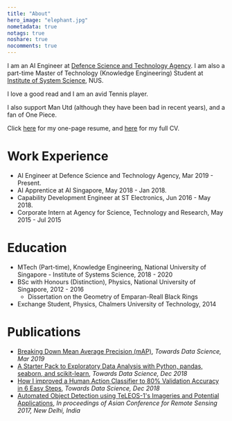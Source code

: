 ```yaml
---
title: "About"
hero_image: "elephant.jpg"
nometadata: true
notags: true
noshare: true
nocomments: true
---
```

I am an AI Engineer at [Defence Science and Technology Agency](https://www.dsta.gov.sg/home). I am also a part-time Master of Technology (Knowledge Engineering) Student at [Institute of System Science](https://www.iss.nus.edu.sg/), NUS. <br>

I love a good read and I am an avid Tennis player. <br>

I also support Man Utd (although they have been bad in recent years), and a fan of One Piece. <br>

Click [here](https://drive.google.com/open?id=1_QQ9OjLRomA14YQUyT1ULhhqWp1MJ1GO) for my one-page resume, and [here](https://drive.google.com/open?id=1lVyP0mWurx8khCkAdOA_mUMS3grTPP6R) for my full CV. <br>

# Work Experience
- AI Engineer at Defence Science and Technology Agency, Mar 2019 - Present.
- AI Apprentice at AI Singapore, May 2018 - Jan 2018.
- Capability Development Engineer at ST Electronics, Jun 2016 - May 2018.
- Corporate Intern at Agency for Science, Technology and Research, May 2015 - Jul 2015

# Education
- MTech (Part-time), Knowledge Engineering, National University of Singapore - Institute of Systems Science, 2018 - 2020
- BSc with Honours (Distinction), Physics, National University of Singapore, 2012 - 2016
    - Dissertation on the Geometry of Emparan-Reall Black Rings
- Exchange Student, Physics, Chalmers University of Technology, 2014

# Publications
- [Breaking Down Mean Average Precision (mAP)](https://towardsdatascience.com/breaking-down-mean-average-precision-map-ae462f623a52), *Towards Data Science, Mar 2019* 
- [A Starter Pack to Exploratory Data Analysis with Python, pandas, seaborn, and scikit-learn](https://towardsdatascience.com/a-starter-pack-to-exploratory-data-analysis-with-python-pandas-seaborn-and-scikit-learn-a77889485baf), *Towards Data Science, Dec 2018*
- [How I improved a Human Action Classifier to 80% Validation Accuracy in 6 Easy Steps](https://towardsdatascience.com/6-steps-to-quickly-train-a-human-action-classifier-with-validation-accuracy-of-over-80-655fcb8781c5), *Towards Data Science, Dec 2018*
- [Automated Object Detection using TeLEOS-1's Imageries and Potential Applications](https://drive.google.com/open?id=19b0Q9xN3vyUbd55d8JwEuuHR3HDG9veX), *In proceedings of Asian Conference for Remote Sensing 2017, New Delhi, India*

